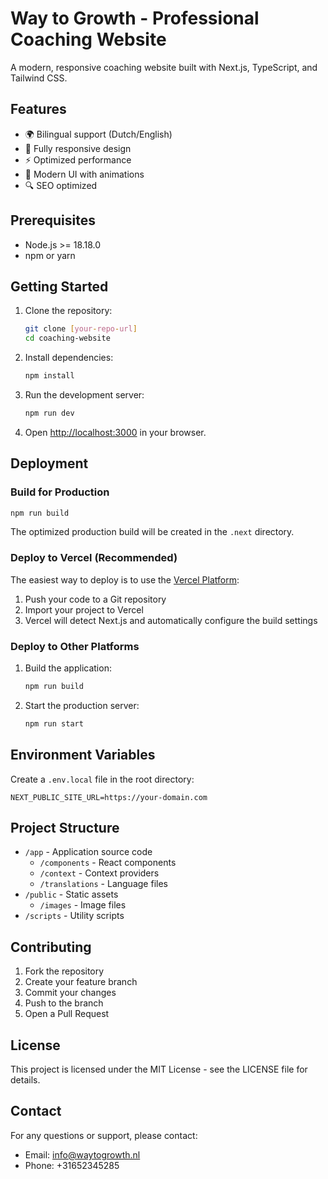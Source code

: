 # Way to Growth - Professional Coaching Website

A modern, responsive coaching website built with Next.js, TypeScript, and Tailwind CSS.

## Features

- 🌍 Bilingual support (Dutch/English)
- 📱 Fully responsive design
- ⚡ Optimized performance
- 🎨 Modern UI with animations
- 🔍 SEO optimized

## Prerequisites

- Node.js >= 18.18.0
- npm or yarn

## Getting Started

1. Clone the repository:
   ```bash
   git clone [your-repo-url]
   cd coaching-website
   ```

2. Install dependencies:
   ```bash
   npm install
   ```

3. Run the development server:
   ```bash
   npm run dev
   ```

4. Open [http://localhost:3000](http://localhost:3000) in your browser.

## Deployment

### Build for Production

```bash
npm run build
```

The optimized production build will be created in the `.next` directory.

### Deploy to Vercel (Recommended)

The easiest way to deploy is to use the [Vercel Platform](https://vercel.com):

1. Push your code to a Git repository
2. Import your project to Vercel
3. Vercel will detect Next.js and automatically configure the build settings

### Deploy to Other Platforms

1. Build the application:
   ```bash
   npm run build
   ```

2. Start the production server:
   ```bash
   npm run start
   ```

## Environment Variables

Create a `.env.local` file in the root directory:

```env
NEXT_PUBLIC_SITE_URL=https://your-domain.com
```

## Project Structure

- `/app` - Application source code
  - `/components` - React components
  - `/context` - Context providers
  - `/translations` - Language files
- `/public` - Static assets
  - `/images` - Image files
- `/scripts` - Utility scripts

## Contributing

1. Fork the repository
2. Create your feature branch
3. Commit your changes
4. Push to the branch
5. Open a Pull Request

## License

This project is licensed under the MIT License - see the LICENSE file for details.

## Contact

For any questions or support, please contact:
- Email: info@waytogrowth.nl
- Phone: +31652345285
